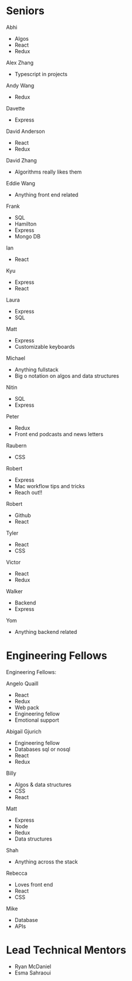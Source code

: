 # Seniors

Abhi

- Algos
- React
- Redux

Alex Zhang

- Typescript in projects

Andy Wang

- Redux

Davette

- Express

David Anderson

- React
- Redux

David Zhang

- Algorithms really likes them

Eddie Wang

- Anything front end related

Frank

- SQL
- Hamilton
- Express
- Mongo DB

Ian

- React

Kyu

- Express
- React

Laura

- Express
- SQL

Matt

- Express
- Customizable keyboards

Michael

- Anything fullstack
- Big o notation on algos and data structures

Nitin

- SQL
- Express

Peter

- Redux
- Front end podcasts and news letters

Raubern

- CSS

Robert

- Express
- Mac workflow tips and tricks
- Reach out!!

Robert

- Github
- React

Tyler

- React
- CSS

Victor

- React
- Redux

Walker

- Backend
- Express

Yom

- Anything backend related

# Engineering Fellows

Engineering Fellows:

Angelo Quaill

- React
- Redux
- Web pack
- Engineering fellow
- Emotional support

Abigail Gjurich

- Engineering fellow
- Databases sql or nosql
- React
- Redux

Billy

- Algos & data structures
- CSS
- React

Matt

- Express
- Node
- Redux
- Data structures

Shah

- Anything across the stack

Rebecca

- Loves front end
- React
- CSS

Mike

- Database
- APIs

# Lead Technical Mentors

- Ryan McDaniel
- Esma Sahraoui
